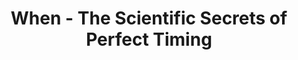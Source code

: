 ---
title: "When - The Scientific Secrets of Perfect Timing"
description: '“Beginnings matter. A strong start can shape the trajectory of everything that follows. Midpoints can be a slump or a spark. It’s up to us to decide which one. Endings shape our memory of an experience. We remember the final moments more than the middle.'
cover: "images/reading/when.jpeg"
publishDate: 2018-12-15
authors: "Daniel H Pink"
categories: ["science & systems thinking"]
status: 🟢
---